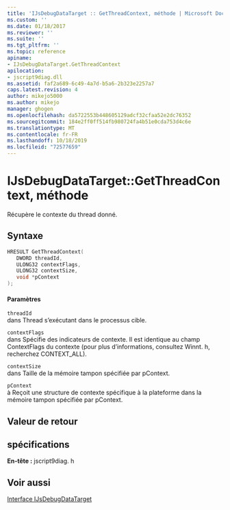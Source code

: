 ```yaml
---
title: 'IJsDebugDataTarget :: GetThreadContext, méthode | Microsoft Docs'
ms.custom: ''
ms.date: 01/18/2017
ms.reviewer: ''
ms.suite: ''
ms.tgt_pltfrm: ''
ms.topic: reference
apiname:
- IJsDebugDataTarget.GetThreadContext
apilocation:
- jscript9diag.dll
ms.assetid: faf2a689-6c49-4a7d-b5a6-2b323e2257a7
caps.latest.revision: 4
author: mikejo5000
ms.author: mikejo
manager: ghogen
ms.openlocfilehash: da5722553b448605129adcf32cfaa52e2dc76352
ms.sourcegitcommit: 184e2ff0ff514fb980724fa4b51e0cda753d4c6e
ms.translationtype: MT
ms.contentlocale: fr-FR
ms.lasthandoff: 10/18/2019
ms.locfileid: "72577659"
---
```

# <a name="ijsdebugdatatargetgetthreadcontext-method"></a>IJsDebugDataTarget::GetThreadContext, méthode
Récupère le contexte du thread donné.  
  
## <a name="syntax"></a>Syntaxe  
  
```cpp
HRESULT GetThreadContext(  
   DWORD threadId,  
   ULONG32 contextFlags,  
   ULONG32 contextSize,  
   void *pContext  
);  
```  
  
#### <a name="parameters"></a>Paramètres  
 `threadId`  
 dans Thread s’exécutant dans le processus cible.  
  
 `contextFlags`  
 dans Spécifie des indicateurs de contexte. Il est identique au champ ContextFlags du contexte (pour plus d’informations, consultez Winnt. h, recherchez CONTEXT_ALL).  
  
 `contextSize`  
 dans Taille de la mémoire tampon spécifiée par pContext.  
  
 `pContext`  
 à Reçoit une structure de contexte spécifique à la plateforme dans la mémoire tampon spécifiée par pContext.  
  
## <a name="return-value"></a>Valeur de retour  
  
## <a name="requirements"></a>spécifications  
 **En-tête :** jscript9diag. h  
  
## <a name="see-also"></a>Voir aussi  
 [Interface IJsDebugDataTarget](../../winscript/reference/ijsdebugdatatarget-interface.md)